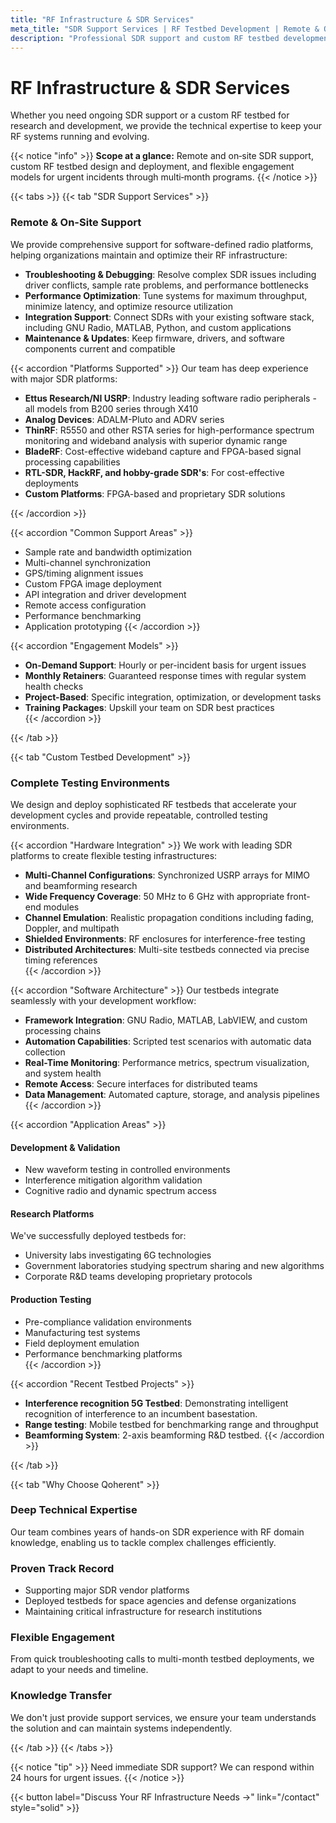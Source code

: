 ```yaml
---
title: "RF Infrastructure & SDR Services"
meta_title: "SDR Support Services | RF Testbed Development | Remote & On-site"
description: "Professional SDR support and custom RF testbed development. From routine maintenance to complex system design."
---
```


# RF Infrastructure & SDR Services

Whether you need ongoing SDR support or a custom RF testbed for research and development, we provide the technical expertise to keep your RF systems running and evolving.

{{< notice "info" >}}
**Scope at a glance:** Remote and on‑site SDR support, custom RF testbed design and deployment, and flexible engagement models for urgent incidents through multi‑month programs.
{{< /notice >}}

{{< tabs >}}
{{< tab "SDR Support Services" >}}

### Remote & On-Site Support
We provide comprehensive support for software-defined radio platforms, helping organizations maintain and optimize their RF infrastructure:

- **Troubleshooting & Debugging**: Resolve complex SDR issues including driver conflicts, sample rate problems, and performance bottlenecks  
- **Performance Optimization**: Tune systems for maximum throughput, minimize latency, and optimize resource utilization  
- **Integration Support**: Connect SDRs with your existing software stack, including GNU Radio, MATLAB, Python, and custom applications  
- **Maintenance & Updates**: Keep firmware, drivers, and software components current and compatible  

{{< accordion "Platforms Supported" >}}
Our team has deep experience with major SDR platforms:
- **Ettus Research/NI USRP**: Industry leading software radio peripherals - all models from B200 series through X410  
- **Analog Devices**: ADALM-Pluto and ADRV series
- **ThinRF**: R5550 and other RSTA series for high-performance spectrum monitoring and wideband analysis with superior dynamic range
- **BladeRF**: Cost-effective wideband capture and FPGA-based signal processing capabilities
- **RTL-SDR, HackRF, and hobby-grade SDR's**: For cost-effective deployments  
- **Custom Platforms**: FPGA-based and proprietary SDR solutions  
<!-- - **LimeSDR**: USB, PCIe, and embedded variants   -->
{{< /accordion >}}

{{< accordion "Common Support Areas" >}}
- Sample rate and bandwidth optimization  
- Multi-channel synchronization  
- GPS/timing alignment issues  
- Custom FPGA image deployment  
- API integration and driver development  
- Remote access configuration  
- Performance benchmarking  
- Application prototyping
{{< /accordion >}}

{{< accordion "Engagement Models" >}}
- **On-Demand Support**: Hourly or per-incident basis for urgent issues  
- **Monthly Retainers**: Guaranteed response times with regular system health checks  
- **Project-Based**: Specific integration, optimization, or development tasks  
- **Training Packages**: Upskill your team on SDR best practices  
{{< /accordion >}}

{{< /tab >}}

{{< tab "Custom Testbed Development" >}}

### Complete Testing Environments
We design and deploy sophisticated RF testbeds that accelerate your development cycles and provide repeatable, controlled testing environments.

{{< accordion "Hardware Integration" >}}
We work with leading SDR platforms to create flexible testing infrastructures:
- **Multi-Channel Configurations**: Synchronized USRP arrays for MIMO and beamforming research  
- **Wide Frequency Coverage**: 50 MHz to 6 GHz with appropriate front-end modules  
- **Channel Emulation**: Realistic propagation conditions including fading, Doppler, and multipath  
- **Shielded Environments**: RF enclosures for interference-free testing  
- **Distributed Architectures**: Multi-site testbeds connected via precise timing references  
{{< /accordion >}}

{{< accordion "Software Architecture" >}}
Our testbeds integrate seamlessly with your development workflow:
- **Framework Integration**: GNU Radio, MATLAB, LabVIEW, and custom processing chains  
- **Automation Capabilities**: Scripted test scenarios with automatic data collection  
- **Real-Time Monitoring**: Performance metrics, spectrum visualization, and system health  
- **Remote Access**: Secure interfaces for distributed teams  
- **Data Management**: Automated capture, storage, and analysis pipelines  
{{< /accordion >}}

{{< accordion "Application Areas" >}}

#### Development & Validation
- New waveform testing in controlled environments  
- Interference mitigation algorithm validation  
- Cognitive radio and dynamic spectrum access  

#### Research Platforms
We've successfully deployed testbeds for:
- University labs investigating 6G technologies  
- Government laboratories studying spectrum sharing and new algorithms 
- Corporate R&D teams developing proprietary protocols  

#### Production Testing
- Pre-compliance validation environments  
- Manufacturing test systems  
- Field deployment emulation  
- Performance benchmarking platforms  
{{< /accordion >}}

{{< accordion "Recent Testbed Projects" >}}
- **Interference recognition 5G Testbed**: Demonstrating intelligent recognition of interference to an incumbent basestation.
- **Range testing**: Mobile testbed for benchmarking range and throughput  
- **Beamforming System**: 2-axis beamforming R&D testbed.
{{< /accordion >}}

{{< /tab >}}

{{< tab "Why Choose Qoherent" >}}

### Deep Technical Expertise
Our team combines years of hands-on SDR experience with RF domain knowledge, enabling us to tackle complex challenges efficiently.

### Proven Track Record
- Supporting major SDR vendor platforms  
- Deployed testbeds for space agencies and defense organizations  
- Maintaining critical infrastructure for research institutions  

### Flexible Engagement
From quick troubleshooting calls to multi-month testbed deployments, we adapt to your needs and timeline.

### Knowledge Transfer
We don't just provide support services, we ensure your team understands the solution and can maintain systems independently.

{{< /tab >}}
{{< /tabs >}}

{{< notice "tip" >}}
Need immediate SDR support? We can respond within 24 hours for urgent issues.
{{< /notice >}}

{{< button label="Discuss Your RF Infrastructure Needs →" link="/contact" style="solid" >}}
